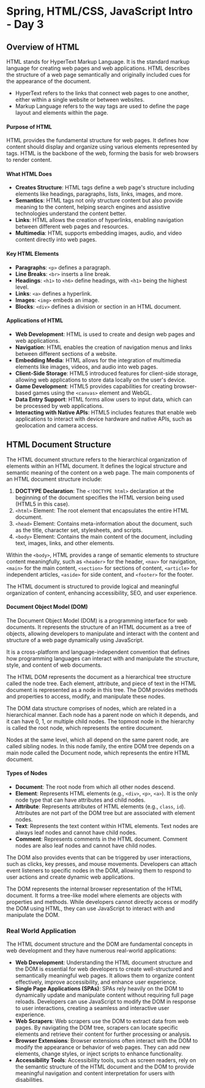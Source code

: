 # Spring, HTML/CSS, JavaScript Intro - Day 3

## Overview of HTML

HTML stands for HyperText Markup Language. It is the standard markup language for creating web pages and web applications. HTML describes the structure of a web page semantically and originally included cues for the appearance of the document.

- HyperText refers to the links that connect web pages to one another, either within a single website or between websites.
- Markup Language refers to the way tags are used to define the page layout and elements within the page.

#### Purpose of HTML

HTML provides the fundamental structure for web pages. It defines how content should display and organize using various elements represented by tags. HTML is the backbone of the web, forming the basis for web browsers to render content.

#### What HTML Does

- **Creates Structure**: HTML tags define a web page's structure including elements like headings, paragraphs, lists, links, images, and more.
- **Semantics**: HTML tags not only structure content but also provide meaning to the content, helping search engines and assistive technologies understand the content better.
- **Links**: HTML allows the creation of hyperlinks, enabling navigation between different web pages and resources.
- **Multimedia**: HTML supports embedding images, audio, and video content directly into web pages.

#### Key HTML Elements

- **Paragraphs**: `<p>` defines a paragraph.
- **Line Breaks**: `<br>` inserts a line break.
- **Headings**: `<h1>` to `<h6>` define headings, with `<h1>` being the highest level.
- **Links**: `<a>` defines a hyperlink.
- **Images**: `<img>` embeds an image.
- **Blocks**: `<div>` defines a division or section in an HTML document.

#### Applications of HTML

- **Web Development**: HTML is used to create and design web pages and web applications.
- **Navigation**: HTML enables the creation of navigation menus and links between different sections of a website.
- **Embedding Media**: HTML allows for the integration of multimedia elements like images, videos, and audio into web pages.
- **Client-Side Storage**: HTML5 introduced features for client-side storage, allowing web applications to store data locally on the user's device.
- **Game Development**: HTML5 provides capabilities for creating browser-based games using the `<canvas>` element and WebGL.
- **Data Entry Support**: HTML forms allow users to input data, which can be processed by web applications.
- **Interacting with Native APIs**: HTML5 includes features that enable web applications to interact with device hardware and native APIs, such as geolocation and camera access.

## HTML Document Structure

The HTML document structure refers to the hierarchical organization of elements within an HTML document. It defines the logical structure and semantic meaning of the content on a web page. The main components of an HTML document structure include:

1. **DOCTYPE Declaration**: The `<!DOCTYPE html>` declaration at the beginning of the document specifies the HTML version being used (HTML5 in this case).
2. `<html>` Element: The root element that encapsulates the entire HTML document.
3. `<head>` Element: Contains meta-information about the document, such as the title, character set, stylesheets, and scripts.
4. `<body>` Element: Contains the main content of the document, including text, images, links, and other elements.

Within the `<body>`, HTML provides a range of semantic elements to structure content meaningfully, such as `<header>` for the header, `<nav>` for navigation, `<main>` for the main content, `<section>` for sections of content, `<article>` for independent articles, `<aside>` for side content, and `<footer>` for the footer.

The HTML document is structured to provide logical and meaningful organization of content, enhancing accessibility, SEO, and user experience.

#### Document Object Model (DOM)

The Document Object Model (DOM) is a programming interface for web documents. It represents the structure of an HTML document as a tree of objects, allowing developers to manipulate and interact with the content and structure of a web page dynamically using JavaScript.

It is a cross-platform and language-independent convention that defines how programming languages can interact with and manipulate the structure, style, and content of web documents.

The HTML DOM represents the document as a hierarchical tree structure called the node tree. Each element, attribute, and piece of text in the HTML document is represented as a node in this tree. The DOM provides methods and properties to access, modify, and manipulate these nodes.

The DOM data structure comprises of nodes, which are related in a hierarchical manner. Each node has a parent node on which it depends, and it can have 0, 1, or multiple child nodes. The topmost node in the hierarchy is called the root node, which represents the entire document.

Nodes at the same level, which all depend on the same parent node, are called sibling nodes. In this node family, the entire DOM tree depends on a main node called the Document node, which represents the entire HTML document.

#### Types of Nodes

- **Document**: The root node from which all other nodes descend.
- **Element**: Represents HTML elements (e.g., `<div>`, `<p>`, `<a>`). It is the only node type that can have attributes and child nodes.
- **Attribute**: Represents attributes of HTML elements (e.g., `class`, `id`). Attributes are not part of the DOM tree but are associated with element nodes.
- **Text**: Represents the text content within HTML elements. Text nodes are always leaf nodes and cannot have child nodes.
- **Comment**: Represents comments in the HTML document. Comment nodes are also leaf nodes and cannot have child nodes.

The DOM also provides events that can be triggered by user interactions, such as clicks, key presses, and mouse movements. Developers can attach event listeners to specific nodes in the DOM, allowing them to respond to user actions and create dynamic web applications.

The DOM represents the internal browser representation of the HTML document. It forms a tree-like model where elements are objects with properties and methods. While developers cannot directly access or modify the DOM using HTML, they can use JavaScript to interact with and manipulate the DOM.

### Real World Application

The HTML document structure and the DOM are fundamental concepts in web development and they have numerous real-world applications:

- **Web Development**: Understanding the HTML document structure and the DOM is essential for web developers to create well-structured and semantically meaningful web pages. It allows them to organize content effectively, improve accessibility, and enhance user experience.
- **Single Page Applications (SPAs)**: SPAs rely heavily on the DOM to dynamically update and manipulate content without requiring full page reloads. Developers can use JavaScript to modify the DOM in response to user interactions, creating a seamless and interactive user experience.
- **Web Scrapers**: Web scrapers use the DOM to extract data from web pages. By navigating the DOM tree, scrapers can locate specific elements and retrieve their content for further processing or analysis.
- **Browser Extensions**: Browser extensions often interact with the DOM to modify the appearance or behavior of web pages. They can add new elements, change styles, or inject scripts to enhance functionality.
- **Accessibility Tools**: Accessibility tools, such as screen readers, rely on the semantic structure of the HTML document and the DOM to provide meaningful navigation and content interpretation for users with disabilities.
